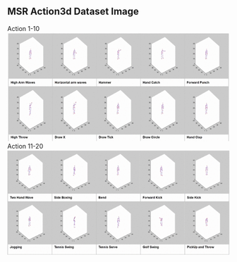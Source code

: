 ## MSR Action3d Dataset Image
Action 1-10 <br>
![alt text](https://github.com/mirsahib/Project-Andromeda/blob/master/Image/dataset(1-10).gif "Action 1-10") <br>
Action 11-20<br>
![alt text](https://github.com/mirsahib/Project-Andromeda/blob/master/Image/dataset(11-20).gif "Action 11-20")
